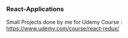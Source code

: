 ### React-Applications
Small Projects done by me for Udemy Course : https://www.udemy.com/course/react-redux/
